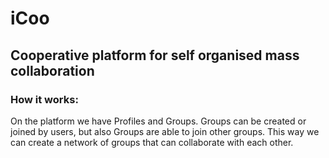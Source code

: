 # **iCoo**

## Cooperative platform for self organised mass collaboration


### How it works:

On the platform we have Profiles and Groups. Groups can be created or joined by users, but also Groups are able to join other groups. This way we can create a network of groups that can collaborate with each other.

